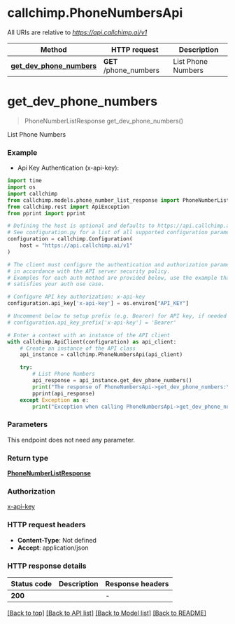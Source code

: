 # callchimp.PhoneNumbersApi

All URIs are relative to *https://api.callchimp.ai/v1*

Method | HTTP request | Description
------------- | ------------- | -------------
[**get_dev_phone_numbers**](PhoneNumbersApi.md#get_dev_phone_numbers) | **GET** /phone_numbers | List Phone Numbers


# **get_dev_phone_numbers**
> PhoneNumberListResponse get_dev_phone_numbers()

List Phone Numbers



### Example

* Api Key Authentication (x-api-key):

```python
import time
import os
import callchimp
from callchimp.models.phone_number_list_response import PhoneNumberListResponse
from callchimp.rest import ApiException
from pprint import pprint

# Defining the host is optional and defaults to https://api.callchimp.ai/v1
# See configuration.py for a list of all supported configuration parameters.
configuration = callchimp.Configuration(
    host = "https://api.callchimp.ai/v1"
)

# The client must configure the authentication and authorization parameters
# in accordance with the API server security policy.
# Examples for each auth method are provided below, use the example that
# satisfies your auth use case.

# Configure API key authorization: x-api-key
configuration.api_key['x-api-key'] = os.environ["API_KEY"]

# Uncomment below to setup prefix (e.g. Bearer) for API key, if needed
# configuration.api_key_prefix['x-api-key'] = 'Bearer'

# Enter a context with an instance of the API client
with callchimp.ApiClient(configuration) as api_client:
    # Create an instance of the API class
    api_instance = callchimp.PhoneNumbersApi(api_client)

    try:
        # List Phone Numbers
        api_response = api_instance.get_dev_phone_numbers()
        print("The response of PhoneNumbersApi->get_dev_phone_numbers:\n")
        pprint(api_response)
    except Exception as e:
        print("Exception when calling PhoneNumbersApi->get_dev_phone_numbers: %s\n" % e)
```



### Parameters

This endpoint does not need any parameter.

### Return type

[**PhoneNumberListResponse**](PhoneNumberListResponse.md)

### Authorization

[x-api-key](../README.md#x-api-key)

### HTTP request headers

 - **Content-Type**: Not defined
 - **Accept**: application/json

### HTTP response details

| Status code | Description | Response headers |
|-------------|-------------|------------------|
**200** |  |  -  |

[[Back to top]](#) [[Back to API list]](../README.md#documentation-for-api-endpoints) [[Back to Model list]](../README.md#documentation-for-models) [[Back to README]](../README.md)


